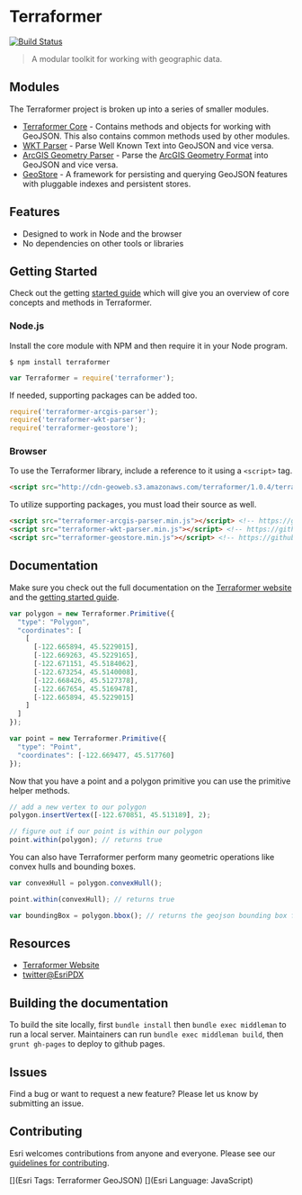 # Terraformer

[![Build Status](https://travis-ci.org/Esri/Terraformer.svg?branch=master)](https://travis-ci.org/Esri/Terraformer)

> A modular toolkit for working with geographic data.

## Modules

The Terraformer project is broken up into a series of smaller modules.

* [Terraformer Core](http://terraformer.io/core/) - Contains methods and objects for working with GeoJSON. This also contains common methods used by other modules.
* [WKT Parser](http://terraformer.io/wkt-parser/) - Parse Well Known Text into GeoJSON and vice versa.
* [ArcGIS Geometry Parser](http://terraformer.io/arcgis-parser/) - Parse the [ArcGIS Geometry Format](http://resources.arcgis.com/en/help/arcgis-rest-api/#/Geometry_Objects/02r3000000n1000000/) into GeoJSON and vice versa.
* [GeoStore](http://terraformer.io/geostore/) - A framework for persisting and querying GeoJSON features with pluggable indexes and persistent stores.

## Features

* Designed to work in Node and the browser
* No dependencies on other tools or libraries

## Getting Started

Check out the getting [started guide](http://terraformer.io/getting-started/) which will give you an overview of core concepts and methods in Terraformer.

### Node.js

Install the core module with NPM and then require it in your Node program.

```
$ npm install terraformer
```

```js
var Terraformer = require('terraformer');
```

If needed, supporting packages can be added too.

```js
require('terraformer-arcgis-parser');
require('terraformer-wkt-parser');
require('terraformer-geostore');
```

### Browser

To use the Terraformer library, include a reference to it using a `<script>` tag.

```html
<script src="http://cdn-geoweb.s3.amazonaws.com/terraformer/1.0.4/terraformer.min.js"></script>
```

To utilize supporting packages, you must load their source as well.

```html
<script src="terraformer-arcgis-parser.min.js"></script> <!-- https://github.com/Esri/terraformer-arcgis-parser -->
<script src="terraformer-wkt-parser.min.js"></script> <!-- https://github.com/Esri/terraformer-wkt-parser -->
<script src="terraformer-geostore.min.js"></script> <!-- https://github.com/Esri/terraformer-geostore -->
```

## Documentation

Make sure you check out the full documentation on the [Terraformer website](http://terraformer.io/core/) and the [getting started guide](http://terraformer.io/getting-started/).

```js
var polygon = new Terraformer.Primitive({
  "type": "Polygon",
  "coordinates": [
    [
      [-122.665894, 45.5229015],
      [-122.669263, 45.5229165],
      [-122.671151, 45.5184062],
      [-122.673254, 45.5140008],
      [-122.668426, 45.5127378],
      [-122.667654, 45.5169478],
      [-122.665894, 45.5229015]
    ]
  ]
});

var point = new Terraformer.Primitive({
  "type": "Point",
  "coordinates": [-122.669477, 45.517760]
});
```

Now that you have a point and a polygon primitive you can use the primitive helper methods.

```js
// add a new vertex to our polygon
polygon.insertVertex([-122.670851, 45.513189], 2);

// figure out if our point is within our polygon
point.within(polygon); // returns true
```

You can also have Terraformer perform many geometric operations like convex hulls and bounding boxes.

```js
var convexHull = polygon.convexHull();

point.within(convexHull); // returns true

var boundingBox = polygon.bbox(); // returns the geojson bounding box for this object.
```

## Resources

* [Terraformer Website](http://terraformer.io)
* [twitter@EsriPDX](http://twitter.com/esripdx)

## Building the documentation

To build the site locally, first `bundle install` then `bundle exec middleman` to run a local server. Maintainers can run `bundle exec middleman build`, then `grunt gh-pages` to deploy to github pages.

## Issues

Find a bug or want to request a new feature?  Please let us know by submitting an issue.

## Contributing

Esri welcomes contributions from anyone and everyone. Please see our [guidelines for contributing](https://github.com/esri/contributing).

[](Esri Tags: Terraformer GeoJSON)
[](Esri Language: JavaScript)
